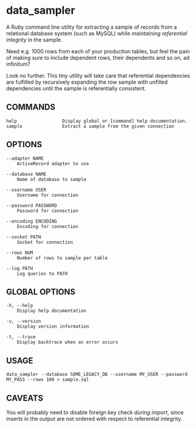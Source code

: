 data_sampler
============

A Ruby command line utility for extracting a sample of records from a relational 
database system (such as MySQL) while *maintaining referential integrity* in the sample. 

Need e.g. 1000 rows from each of your production tables, but feel the pain of making 
sure to include dependent rows, their dependents and so on, ad infinitum?

Look no further. This tiny utility will take care that referential dependencies are
fulfilled by recursively expanding the row sample with unfilled dependencies until
the sample is referentially consistent.

COMMANDS
--------

    help                 Display global or [command] help documentation.
    sample               Extract a sample from the given connection

OPTIONS
-------

    --adapter NAME
        ActiveRecord adapter to use

    --database NAME
        Name of database to sample

    --username USER
        Username for connection

    --password PASSWORD
        Password for connection

    --encoding ENCODING
        Encoding for connection

    --socket PATH
        Socket for connection

    --rows NUM
        Number of rows to sample per table

    --log PATH
        Log queries to PATH

GLOBAL OPTIONS
--------------

    -h, --help
        Display help documentation

    -v, --version
        Display version information

    -t, --trace
        Display backtrace when an error occurs

USAGE
-----

    data_sampler --database SOME_LEGACY_DB --username MY_USER --password MY_PASS --rows 100 > sample.sql

CAVEATS
-------

You will probably need to disable foreign key check *during import*, since inserts in 
the output are not ordered with respect to referential integrity.
